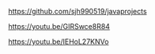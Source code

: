 https://github.com/sjh990519/javaprojects

https://youtu.be/GIRSwce8R84

https://youtu.be/IEHoL27KNVo
